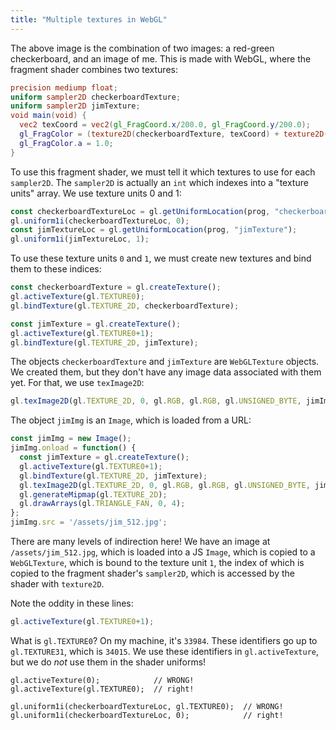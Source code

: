 ```yaml
---
title: "Multiple textures in WebGL"
---
```


<canvas width="200" height="200" style="height: 200px; width: 200px;" id="fragmentCanvas"></canvas>
<script id="fragment-shader" type="x-shader/x-fragment">
  precision mediump float;
  uniform sampler2D checkerboardTexture;
  uniform sampler2D jimTexture;
  void main(void) {
    vec2 texCoord = vec2(gl_FragCoord.x/200.0, gl_FragCoord.y/200.0);
    gl_FragColor = (texture2D(checkerboardTexture, texCoord) + texture2D(jimTexture, texCoord)) * 0.5;
    gl_FragColor.a = 1.0;
  }
</script>
<script>
  const canvas = document.getElementById('fragmentCanvas');
  const gl = canvas.getContext('webgl');
  const vertexBuf = gl.createBuffer();
  gl.bindBuffer(gl.ARRAY_BUFFER, vertexBuf);
  gl.bufferData(gl.ARRAY_BUFFER, new Float32Array([
    -1,1,  -1,-1,  1,-1, 1, 1,
  ]), gl.STATIC_DRAW);

  gl.clearColor(0,0,0,1);

  const checkerboardTexture = gl.createTexture();
  gl.activeTexture(gl.TEXTURE0);
  gl.bindTexture(gl.TEXTURE_2D, checkerboardTexture);
  gl.texImage2D(gl.TEXTURE_2D, 0, gl.RGBA, 2, 2, 0, gl.RGBA, gl.UNSIGNED_BYTE, new Uint8Array([
      255, 0, 0, 255,
      0, 255, 0, 255,
      0, 255, 0, 255,
      255, 0, 0, 255,
    ])
  );
  gl.generateMipmap(gl.TEXTURE_2D);
  gl.texParameteri(gl.TEXTURE_2D, gl.TEXTURE_MAG_FILTER, gl.NEAREST);

  const jimImg = new Image();
  jimImg.onload = function() {
    const jimTexture = gl.createTexture();
    gl.activeTexture(gl.TEXTURE0+1);
    gl.bindTexture(gl.TEXTURE_2D, jimTexture);
    gl.texImage2D(gl.TEXTURE_2D, 0, gl.RGB, gl.RGB, gl.UNSIGNED_BYTE, jimImg);
    gl.generateMipmap(gl.TEXTURE_2D);
    gl.drawArrays(gl.TRIANGLE_FAN, 0, 4);
  };
  jimImg.src = '/assets/jim_512.jpg';

  const vertShader = gl.createShader(gl.VERTEX_SHADER);
  gl.shaderSource(vertShader, 'attribute vec2 c;void main(void){gl_Position=vec4(c, 0.0, 1.0);}');
  gl.compileShader(vertShader);
  const fragShader = gl.createShader(gl.FRAGMENT_SHADER);
  gl.shaderSource(fragShader, document.getElementById('fragment-shader').innerText);
  gl.compileShader(fragShader);
  if (!gl.getShaderParameter(fragShader, gl.COMPILE_STATUS)) {
    console.error(gl.getShaderInfoLog(fragShader));
  }
  const prog = gl.createProgram();
  gl.attachShader(prog, vertShader);
  gl.attachShader(prog, fragShader);
  gl.linkProgram(prog);
  gl.useProgram(prog);
  const coord = gl.getAttribLocation(prog, "c");
  gl.vertexAttribPointer(coord, 2, gl.FLOAT, false, 0, 0);
  gl.enableVertexAttribArray(coord);
  const checkerboardTextureLoc = gl.getUniformLocation(prog, "checkerboardTexture");
  gl.uniform1i(checkerboardTextureLoc, 0);
  const jimTextureLoc = gl.getUniformLocation(prog, "jimTexture");
  gl.uniform1i(jimTextureLoc, 1);
  gl.clear(gl.COLOR_BUFFER_BIT);
  gl.drawArrays(gl.TRIANGLE_FAN, 0, 4);
</script>

The above image is the combination of two images:
a red-green checkerboard,
and an image of me.
This is made with WebGL,
where the fragment shader combines two textures:

```glsl
precision mediump float;
uniform sampler2D checkerboardTexture;
uniform sampler2D jimTexture;
void main(void) {
  vec2 texCoord = vec2(gl_FragCoord.x/200.0, gl_FragCoord.y/200.0);
  gl_FragColor = (texture2D(checkerboardTexture, texCoord) + texture2D(jimTexture, texCoord)) * 0.5;
  gl_FragColor.a = 1.0;
}
```

To use this fragment shader,
we must tell it which textures to use for each `sampler2D`.
The `sampler2D` is actually an `int` which indexes into a "texture units" array.
We use texture units 0 and 1:

```js
const checkerboardTextureLoc = gl.getUniformLocation(prog, "checkerboardTexture");
gl.uniform1i(checkerboardTextureLoc, 0);
const jimTextureLoc = gl.getUniformLocation(prog, "jimTexture");
gl.uniform1i(jimTextureLoc, 1);
```

To use these texture units `0` and `1`,
we must create new textures and bind them to these indices:

```js
const checkerboardTexture = gl.createTexture();
gl.activeTexture(gl.TEXTURE0);
gl.bindTexture(gl.TEXTURE_2D, checkerboardTexture);

const jimTexture = gl.createTexture();
gl.activeTexture(gl.TEXTURE0+1);
gl.bindTexture(gl.TEXTURE_2D, jimTexture);
```

The objects `checkerboardTexture` and `jimTexture` are `WebGLTexture` objects.
We created them, but they don't have any image data associated with them yet.
For that, we use `texImage2D`:

```js
gl.texImage2D(gl.TEXTURE_2D, 0, gl.RGB, gl.RGB, gl.UNSIGNED_BYTE, jimImg);
```

The object `jimImg` is an `Image`,
which is loaded from a URL:

```js
const jimImg = new Image();
jimImg.onload = function() {
  const jimTexture = gl.createTexture();
  gl.activeTexture(gl.TEXTURE0+1);
  gl.bindTexture(gl.TEXTURE_2D, jimTexture);
  gl.texImage2D(gl.TEXTURE_2D, 0, gl.RGB, gl.RGB, gl.UNSIGNED_BYTE, jimImg);
  gl.generateMipmap(gl.TEXTURE_2D);
  gl.drawArrays(gl.TRIANGLE_FAN, 0, 4);
};
jimImg.src = '/assets/jim_512.jpg';
```

There are many levels of indirection here!
We have an image at `/assets/jim_512.jpg`,
which is loaded into a JS `Image`,
which is copied to a `WebGLTexture`,
which is bound to the texture unit `1`,
the index of which is copied to the fragment shader's `sampler2D`,
which is accessed by the shader with `texture2D`.

Note the oddity in these lines:

```js
gl.activeTexture(gl.TEXTURE0+1);
```

What is `gl.TEXTURE0`?
On my machine, it's `33984`.
These identifiers go up to `gl.TEXTURE31`,
which is `34015`.
We use these identifiers in `gl.activeTexture`,
but we do _not_ use them in the shader uniforms!

```
gl.activeTexture(0);            // WRONG!
gl.activeTexture(gl.TEXTURE0);  // right!

gl.uniform1i(checkerboardTextureLoc, gl.TEXTURE0);  // WRONG!
gl.uniform1i(checkerboardTextureLoc, 0);            // right!
```
